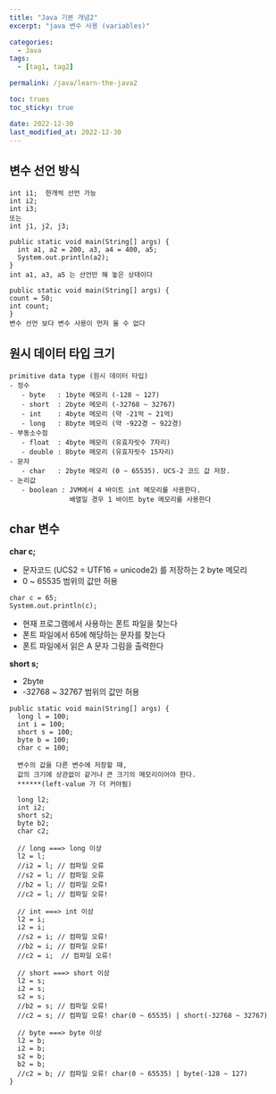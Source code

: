 ```yaml
---
title: "Java 기본 개념2"
excerpt: "java 변수 사용 (variables)"

categories:
  - Java
tags:
  - [tag1, tag2]

permalink: /java/learn-the-java2

toc: trues
toc_sticky: true

date: 2022-12-30
last_modified_at: 2022-12-30
---
```


## 변수 선언 방식
```
int i1;  한개씩 선언 가능
int i2;
int i3;
또는
int j1, j2, j3;
```
```
public static void main(String[] args) {
  int a1, a2 = 200, a3, a4 = 400, a5;
  System.out.println(a2);
}
int a1, a3, a5 는 선언만 해 놓은 상태이다
```
```
public static void main(String[] args) {
count = 50;
int count;
}
변수 선언 보다 변수 사용이 먼저 올 수 없다
```

## 원시 데이터 타입 크기
```
primitive data type (원시 데이터 타입)
- 정수
   - byte   : 1byte 메모리 (-128 ~ 127)
   - short  : 2byte 메모리 (-32768 ~ 32767)
   - int    : 4byte 메모리 (약 -21억 ~ 21억)
   - long   : 8byte 메모리 (약 -922경 ~ 922경)
- 부동소수점
   - float  : 4byte 메모리 (유효자릿수 7자리)
   - double : 8byte 메모리 (유효자릿수 15자리)
- 문자
   - char   : 2byte 메모리 (0 ~ 65535). UCS-2 코드 값 저장.
- 논리값
   - boolean : JVM에서 4 바이트 int 메모리를 사용한다.
               배열일 경우 1 바이트 byte 메모리를 사용한다
```

## char 변수

**char c;** 
- 문자코드 (UCS2 = UTF16 = unicode2) 를 저장하는 2 byte 메모리
- 0 ~ 65535 범위의 값만 허용
```
char c = 65;
System.out.println(c);  
```
- 현재 프로그램에서 사용하는 폰트 파일을 찾는다
- 폰트 파일에서 65에 해당하는 문자를 찾는다
- 폰트 파일에서 읽은 A 문자 그림을 출력한다

**short s;**
- 2byte
- -32768 ~ 32767 범위의 값만 허용

``` 
public static void main(String[] args) {
  long l = 100;
  int i = 100;
  short s = 100;
  byte b = 100;
  char c = 100;

  변수의 값을 다른 변수에 저장할 때,
  값의 크기에 상관없이 같거나 큰 크기의 메모리이어야 한다.
  ******(left-value 가 더 커야됨)

  long l2;
  int i2;
  short s2;
  byte b2;
  char c2;

  // long ===> long 이상
  l2 = l;
  //i2 = l; // 컴파일 오류
  //s2 = l; // 컴파일 오류
  //b2 = l; // 컴파일 오류!
  //c2 = l; // 컴파일 오류!

  // int ===> int 이상
  l2 = i;
  i2 = i;
  //s2 = i; // 컴파일 오류!
  //b2 = i; // 컴파일 오류!
  //c2 = i;  // 컴파일 오류!
  
  // short ===> short 이상
  l2 = s;
  i2 = s;
  s2 = s;
  //b2 = s; // 컴파일 오류!
  //c2 = s; // 컴파일 오류! char(0 ~ 65535) | short(-32768 ~ 32767)
  
  // byte ===> byte 이상
  l2 = b;
  i2 = b;
  s2 = b;
  b2 = b;
  //c2 = b; // 컴파일 오류! char(0 ~ 65535) | byte(-128 ~ 127)
}
```